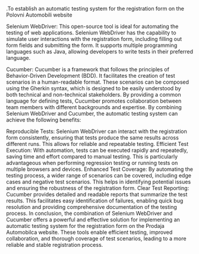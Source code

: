 .To establish an automatic testing system for the registration form on the Polovni Automobili website

Selenium WebDriver: This open-source tool is ideal for automating the testing of web applications. Selenium WebDriver has the capability to simulate user interactions with the registration form, including filling out form fields and submitting the form. It supports multiple programming languages such as Java, allowing developers to write tests in their preferred language.

Cucumber: Cucumber is a framework that follows the principles of Behavior-Driven Development (BDD). It facilitates the creation of test scenarios in a human-readable format. These scenarios can be composed using the Gherkin syntax, which is designed to be easily understood by both technical and non-technical stakeholders. By providing a common language for defining tests, Cucumber promotes collaboration between team members with different backgrounds and expertise.
By combining Selenium WebDriver and Cucumber, the automatic testing system can achieve the following benefits:

Reproducible Tests: Selenium WebDriver can interact with the registration form consistently, ensuring that tests produce the same results across different runs. This allows for reliable and repeatable testing.
Efficient Test Execution: With automation, tests can be executed rapidly and repeatedly, saving time and effort compared to manual testing. This is particularly advantageous when performing regression testing or running tests on multiple browsers and devices.
Enhanced Test Coverage: By automating the testing process, a wider range of scenarios can be covered, including edge cases and negative test scenarios. This helps in identifying potential issues and ensuring the robustness of the registration form.
Clear Test Reporting: Cucumber provides detailed and readable reports that summarize the test results. This facilitates easy identification of failures, enabling quick bug resolution and providing comprehensive documentation of the testing process.
In conclusion, the combination of Selenium WebDriver and Cucumber offers a powerful and effective solution for implementing an automatic testing system for the registration form on the Prodaja Automobilca website. These tools enable efficient testing, improved collaboration, and thorough coverage of test scenarios, leading to a more reliable and stable registration process.